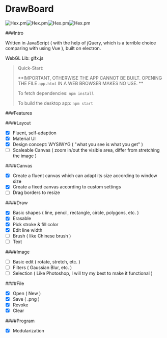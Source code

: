 # DrawBoard

![Hex.pm](https://img.shields.io/hexpm/l/plug.svg?style=flat-square)![Hex.pm](https://img.shields.io/badge/language-JavaScript-green.svg?style=flat-square)![Hex.pm](https://img.shields.io/badge/build-passing-green.svg?style=flat-square)![Hex.pm](https://img.shields.io/badge/electron-1.7.6-blue.svg?style=flat-square)

###Intro

Written in JavaScript ( with the help of jQuery, which is a terrible choice comparing with using Vue ), built on electron.

WebGL Lib: glfx.js

> Quick-Start:
>
> **IMPORTANT, OTHERWISE THE APP CANNOT BE BUILT. OPENING THE FILE `app.html` IN A WEB BROWSER MAKES NO USE. ** 
>
> To fetch dependencies: `npm install` 
>
> To build the desktop app: `npm start` 

###Features

####Layout

- [x] Fluent, self-adaption
- [x] Material UI
- [x] Design concept: WYSIWYG (  "what you see is what you get" ) 
- [ ] Scaleable Canvas ( zoom in/out the visible area, differ from stretching the image )

####Canvas

- [x] Create a fluent canvas which can adapt its size according to window size
- [x] Create a fixed canvas according to custom settings
- [ ] Drag borders to resize 

####Draw

- [x] Basic shapes ( line, pencil, rectangle, circle, polygons, etc. )
- [x] Erasable
- [x] Pick stroke & fill color
- [x] Edit line width
- [ ] Brush ( like Chinese brush )
- [ ] Text

####Image

- [ ] Basic edit ( rotate, stretch, etc. )
- [ ] Filters ( Gaussian Blur, etc. )
- [ ] Selection ( Like Photoshop, I will try my best to make it functional )

####File

- [x] Open ( New )
- [x] Save ( .png )
- [x] Revoke
- [x] Clear

####Program

- [x] Modularization